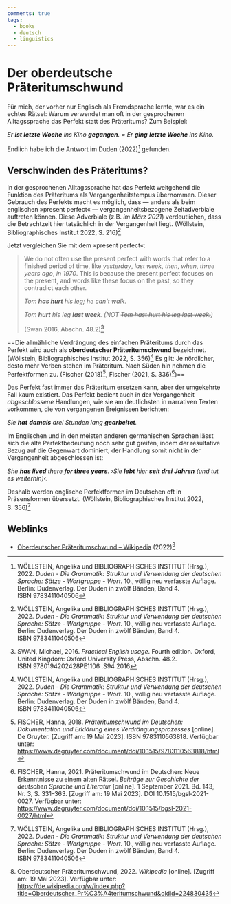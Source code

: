 ```yaml
---
comments: true
tags:
  - books
  - deutsch
  - linguistics
---
```


# Der oberdeutsche Präteritumschwund

Für mich, der vorher nur Englisch als Fremdsprache lernte, war es ein echtes
Rätsel: Warum verwendet man oft in der gesprochenen Alltagssprache das Perfekt
statt des Präteritums? Zum Beispiel:

*Er **ist** **letzte Woche** ins Kino **gegangen**. = Er **ging** **letzte
Woche** ins Kino.*

Endlich habe ich die Antwort im Duden (2022)[^duden] gefunden.

[^duden]: WÖLLSTEIN, Angelika und BIBLIOGRAPHISCHES INSTITUT
    (Hrsg.), 2022. *Duden - Die Grammatik: Struktur und Verwendung der deutschen
    Sprache: Sätze - Wortgruppe - Wort*. 10., völlig neu verfasste
    Auflage. Berlin: Dudenverlag. Der Duden in zwölf Bänden,
    Band 4. ISBN 9783411040506

## Verschwinden des Präteritums?

In der gesprochenen Alltagssprache hat das Perfekt weitgehend die Funktion des
Präteritums als Vergangenheitstempus übernommen. Dieser Gebrauch des Perfekts
macht es möglich, dass — anders als beim englischen »present perfect« —
vergangenheitsbezogene Zeitadverbiale auftreten können. Diese Adverbiale
(z.B. *im März 2021*) verdeutlichen, dass die Betrachtzeit hier tatsächlich in
der Vergangenheit liegt. (Wöllstein, Bibliographisches Institut 2022,
S. 216)[^duden]

Jetzt vergleichen Sie mit dem »present perfect«:

> We do not often use the present perfect with words that refer to a finished
> period of time, like *yesterday*, *last week*, *then*, *when*, *three years
> ago*, *in 1970*. This is because the present perfect focuses on the present,
> and words like these focus on the past, so they contradict each other.
>
> *Tom **has hurt** his leg; he can't walk.*
>
>*Tom **hurt** his leg **last week**. (NOT ~~Tom hast hurt his leg last
> week.~~)*
>
> (Swan 2016, Abschn. 48.2)[^practical-english-usage]

[^practical-english-usage]: SWAN, Michael, 2016. *Practical English
    usage*. Fourth edition. Oxford, United Kingdom: Oxford University Press,
    Abschn. 48.2. ISBN 9780194202428PE1106 .S94 2016


==Die allmähliche Verdrängung des einfachen Präteritums durch das Perfekt
wird auch als **oberdeutscher Präteritumschwund** bezeichnet. (Wöllstein,
Bibliographisches Institut 2022, S. 356)[^duden] Es gilt: Je nördlicher, desto
mehr Verben stehen im Präteritum. Nach Süden hin nehmen die Perfektformen
zu. (Fischer (2018)[^fischer-2018], Fischer (2021,
S. 336)[^fischer-2021])==

[^fischer-2018]: FISCHER, Hanna, 2018. *Präteritumschwund im Deutschen:
    Dokumentation und Erklärung eines Verdrängungsprozesses* [online]. De
    Gruyter. [Zugriff am: 19 Mai 2023]. ISBN 9783110563818. Verfügbar unter:
    https://www.degruyter.com/document/doi/10.1515/9783110563818/html

[^fischer-2021]: FISCHER, Hanna, 2021. Präteritumschwund im Deutschen: Neue
    Erkenntnisse zu einem alten Rätsel. *Beiträge zur Geschichte der deutschen
    Sprache und Literatur* [online]. 1 September 2021. Bd. 143, Nr. 3,
    S. 331–363. [Zugriff am: 19 Mai 2023]. DOI 10.1515/bgsl-2021-0027. Verfügbar
    unter: https://www.degruyter.com/document/doi/10.1515/bgsl-2021-0027/html


Das Perfekt fast immer das Präteritum ersetzen kann, aber der umgekehrte Fall
kaum existiert. Das Perfekt bedient auch in der Vergangenheit *abgeschlossene*
Handlungen, wie sie am deutlichsten in narrativen Texten vorkommen, die von
vergangenen Ereignissen berichten:

*Sie **hat** **damals** drei Stunden lang **gearbeitet**.*

Im Englischen und in den meisten anderen germanischen Sprachen lässt sich die
alte Perfektbedeutung noch sehr gut greifen, indem der resultative Bezug auf die
Gegenwart dominiert, der Handlung somit nicht in der Vergangenheit abgeschlossen
ist:

*She **has lived** there **for three years**. ›Sie **lebt** hier **seit drei
Jahren** (und tut es weiterhin)‹.*

Deshalb werden englische Perfektformen im Deutschen oft in Präsensformen
übersetzt. (Wöllstein, Bibliographisches Institut 2022, S. 356)[^duden]

## Weblinks

- [Oberdeutscher Präteritumschwund –
  Wikipedia](https://de.wikipedia.org/w/index.php?title=Oberdeutscher_Pr%C3%A4teritumschwund&oldid=224830435)
  (2022)[^praeteritumschwund-wikipedia]

[^praeteritumschwund-wikipedia]: Oberdeutscher
    Präteritumschwund, 2022. *Wikipedia* [online]. [Zugriff
    am: 19 Mai 2023]. Verfügbar unter:
    https://de.wikipedia.org/w/index.php?title=Oberdeutscher_Pr%C3%A4teritumschwund&oldid=224830435
